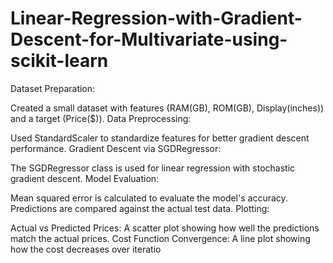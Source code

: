 ﻿# Linear-Regression-with-Gradient-Descent-for-Multivariate-using-scikit-learn

 
Dataset Preparation:

Created a small dataset with features (RAM(GB), ROM(GB), Display(inches)) and a target (Price($)).
Data Preprocessing:

Used StandardScaler to standardize features for better gradient descent performance.
Gradient Descent via SGDRegressor:

The SGDRegressor class is used for linear regression with stochastic gradient descent.
Model Evaluation:

Mean squared error is calculated to evaluate the model's accuracy.
Predictions are compared against the actual test data.
Plotting:

Actual vs Predicted Prices: A scatter plot showing how well the predictions match the actual prices.
Cost Function Convergence: A line plot showing how the cost decreases over iteratio
